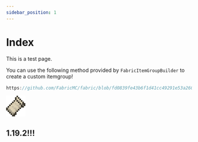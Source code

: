 ```yaml
---
sidebar_position: 1
---
```


# Index

This is a test page.

You can use the following method provided by `FabricItemGroupBuilder` to create a custom itemgroup!

```java reference
https://github.com/FabricMC/fabric/blob/fd0839fe43b6f1d41cc49291e53a260e9ccecbe6/fabric-item-group-api-v1/src/main/java/net/fabricmc/fabric/api/itemgroup/v1/FabricItemGroup.java#L51
```

![](../../static/img/logo.png)

## 1.19.2!!!